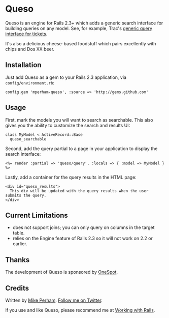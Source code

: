 Queso
============

Queso is an engine for Rails 2.3+ which adds a generic search interface for building queries on any
model.  See, for example, Trac's [generic query interface for tickets](http://trac.edgewall.org/query).

It's also a delicious cheese-based foodstuff which pairs excellently with chips and Dos XX beer.

Installation
------------

Just add Queso as a gem to your Rails 2.3 application, via `config/environment.rb`:

    config.gem 'mperham-queso', :source => 'http://gems.github.com'

Usage
-----

First, mark the models you will want to search as searchable.  This also gives you the
ability to customize the search and results UI:

    class MyModel < ActiveRecord::Base
      queso_searchable

Second, add the query partial to a page in your application to display the search interface:

    <%= render :partial => 'queso/query', :locals => { :model => MyModel } %>

Lastly, add a container for the query results in the HTML page:

    <div id="queso_results">
      This div will be updated with the query results when the user submits the query.
    </div>


Current Limitations
-------------------

* does not support joins; you can only query on columns in the target table.
* relies on the Engine feature of Rails 2.3 so it will not work on 2.2 or earlier.


Thanks
------

The development of Queso is sponsored by [OneSpot](http://www.onespot.com).


Credits
-------


Written by [Mike Perham](http://mikeperham.com).  [Follow me on Twitter](http://twitter.com/mperham).

If you use and like Queso, please recommend me at [Working with Rails](http://www.workingwithrails.com/person/10797-mike-perham).

